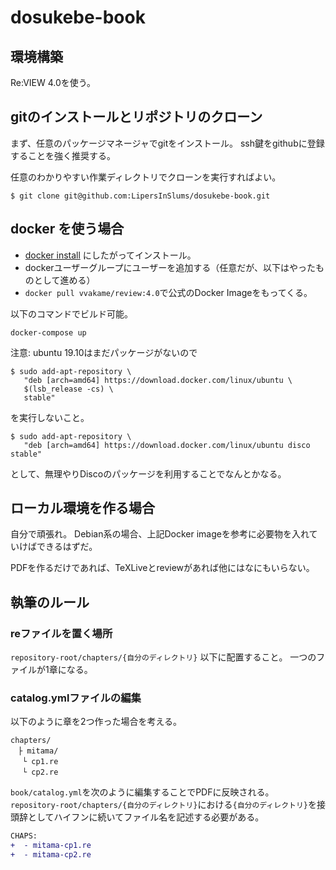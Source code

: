 # dosukebe-book

## 環境構築

Re:VIEW 4.0を使う。

## gitのインストールとリポジトリのクローン

まず、任意のパッケージマネージャでgitをインストール。
ssh鍵をgithubに登録することを強く推奨する。

任意のわかりやすい作業ディレクトリでクローンを実行すればよい。

```shell
$ git clone git@github.com:LipersInSlums/dosukebe-book.git
```

## docker を使う場合

- [docker install](https://docs.docker.com/install/) にしたがってインストール。
- dockerユーザーグループにユーザーを追加する（任意だが、以下はやったものとして進める）
- `docker pull vvakame/review:4.0`で公式のDocker Imageをもってくる。

以下のコマンドでビルド可能。

```shell
docker-compose up
```

注意:
ubuntu 19.10はまだパッケージがないので

```shell
$ sudo add-apt-repository \
   "deb [arch=amd64] https://download.docker.com/linux/ubuntu \
   $(lsb_release -cs) \
   stable"
```

を実行しないこと。

```shell
$ sudo add-apt-repository \
   "deb [arch=amd64] https://download.docker.com/linux/ubuntu disco stable"
```

として、無理やりDiscoのパッケージを利用することでなんとかなる。

## ローカル環境を作る場合

自分で頑張れ。
Debian系の場合、上記Docker imageを参考に必要物を入れていけばできるはずだ。

PDFを作るだけであれば、TeXLiveとreviewがあれば他にはなにもいらない。

## 執筆のルール

### reファイルを置く場所

`repository-root/chapters/{自分のディレクトリ}` 以下に配置すること。
一つのファイルが1章になる。

### catalog.ymlファイルの編集

以下のように章を2つ作った場合を考える。

```
chapters/
　├ mitama/
　 └ cp1.re
　 └ cp2.re
```

`book/catalog.yml`を次のように編集することでPDFに反映される。
`repository-root/chapters/{自分のディレクトリ}`における`{自分のディレクトリ}`を接頭辞としてハイフンに続いてファイル名を記述する必要がある。

```diff
CHAPS:
+  - mitama-cp1.re
+  - mitama-cp2.re
```
